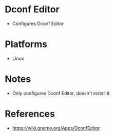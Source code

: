 # Dconf Editor

- Configures Dconf Editor

# Platforms

- Linux

# Notes

- Only configures Dconf Editor, doesn't install it

# References

- https://wiki.gnome.org/Apps/DconfEditor
